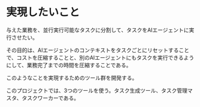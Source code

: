 # 実現したいこと



与えた業務を、並行実行可能なタスクに分割して、タスクをAIエージェントに実行させたい。

その目的は、AIエージェントのコンテキストをタスクごとにリセットすることで、コストを圧縮することと、別のAIエージェントにもタスクを実行できるようにして、業務完了までの時間を圧縮することである。

このようなことを実現するためのツール群を開発する。

このプロジェクトでは、3つのツールを使う。タスク生成ツール、タスク管理マスタ、タスクワーカーである。

